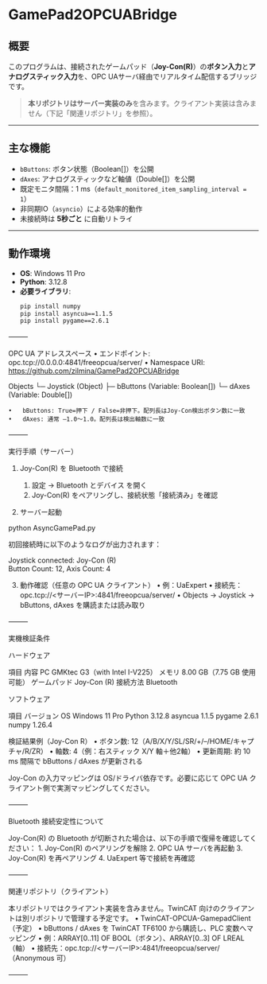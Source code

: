 # GamePad2OPCUABridge

## 概要
このプログラムは、接続されたゲームパッド（**Joy-Con(R)**）の**ボタン入力**と**アナログスティック入力**を、OPC UAサーバ経由でリアルタイム配信するブリッジです。  
> **本リポジトリはサーバー実装のみ**を含みます。クライアント実装は含みません（下記「関連リポジトリ」を参照）。

---

## 主な機能
- `bButtons`: ボタン状態（Boolean[]）を公開  
- `dAxes`: アナログスティックなど軸値（Double[]）を公開  
- 既定モニタ間隔：1 ms（`default_monitored_item_sampling_interval = 1`）  
- 非同期IO（`asyncio`）による効率的動作  
- 未接続時は **5秒ごと** に自動リトライ

---

## 動作環境
- **OS**: Windows 11 Pro  
- **Python**: 3.12.8  
- **必要ライブラリ**:
  ```bash
  pip install numpy
  pip install asyncua==1.1.5
  pip install pygame==2.6.1


⸻

OPC UA アドレススペース
	•	エンドポイント: opc.tcp://0.0.0.0:4841/freeopcua/server/
	•	Namespace URI: https://github.com/zilmina/GamePad2OPCUABridge

Objects
└─ Joystick (Object)
    ├─ bButtons (Variable: Boolean[])
    └─ dAxes    (Variable: Double[])

	•	bButtons: True=押下 / False=非押下。配列長はJoy-Con検出ボタン数に一致
	•	dAxes: 通常 –1.0〜1.0。配列長は検出軸数に一致

⸻

実行手順（サーバー）

1. Joy-Con(R) を Bluetooth で接続
	1.	設定 → Bluetooth とデバイス を開く
	2.	Joy-Con(R) をペアリングし、接続状態「接続済み」を確認

2. サーバー起動

python AsyncGamePad.py

初回接続時に以下のようなログが出力されます：

Joystick connected: Joy-Con (R)  
Button Count: 12, Axis Count: 4

3. 動作確認（任意の OPC UA クライアント）
	•	例：UaExpert
	•	接続先：opc.tcp://<サーバーIP>:4841/freeopcua/server/
	•	Objects → Joystick → bButtons, dAxes を購読または読み取り

⸻

実機検証条件

ハードウェア

項目	内容
PC	GMKtec G3（with Intel I-V225）
メモリ	8.00 GB（7.75 GB 使用可能）
ゲームパッド	Joy-Con (R)
接続方法	Bluetooth

ソフトウェア

項目	バージョン
OS	Windows 11 Pro
Python	3.12.8
asyncua	1.1.5
pygame	2.6.1
numpy	1.26.4

検証結果例（Joy-Con R）
	•	ボタン数: 12（A/B/X/Y/SL/SR/+/–/HOME/キャプチャ/R/ZR）
	•	軸数: 4（例：右スティック X/Y 軸＋他2軸）
	•	更新周期: 約 10 ms 間隔で bButtons / dAxes が更新される

Joy-Con の入力マッピングは OS/ドライバ依存です。必要に応じて OPC UA クライアント側で実測マッピングしてください。

⸻

Bluetooth 接続安定性について

Joy-Con(R) の Bluetooth が切断された場合は、以下の手順で復帰を確認してください：
	1.	Joy-Con(R) のペアリングを解除
	2.	OPC UA サーバを再起動
	3.	Joy-Con(R) を再ペアリング
	4.	UaExpert 等で接続を再確認

⸻

関連リポジトリ（クライアント）

本リポジトリではクライアント実装を含みません。TwinCAT 向けのクライアントは別リポジトリで管理する予定です。
	•	TwinCAT-OPCUA-GamepadClient（予定）
	•	bButtons / dAxes を TwinCAT TF6100 から購読し、PLC 変数へマッピング
	•	例：ARRAY[0..11] OF BOOL（ボタン）、ARRAY[0..3] OF LREAL（軸）
	•	接続先：opc.tcp://<サーバーIP>:4841/freeopcua/server/（Anonymous 可）

⸻

